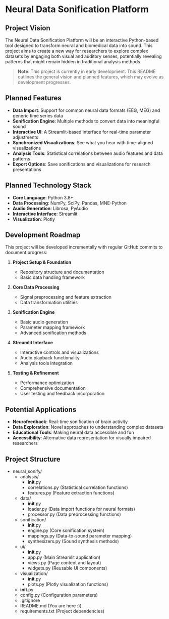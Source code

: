 # Neural Data Sonification Platform

## Project Vision

The Neural Data Sonification Platform will be an interactive Python-based tool designed to transform neural and biomedical data into sound. This project aims to create a new way for researchers to explore complex datasets by engaging both visual and auditory senses, potentially revealing patterns that might remain hidden in traditional analysis methods.

> **Note**: This project is currently in early development. This README outlines the general vision and planned features, which may evolve as development progresses.

## Planned Features

- **Data Import**: Support for common neural data formats (EEG, MEG) and generic time series data
- **Sonification Engine**: Multiple methods to convert data into meaningful sound
- **Interactive UI**: A Streamlit-based interface for real-time parameter adjustments
- **Synchronized Visualizations**: See what you hear with time-aligned visualizations
- **Analysis Tools**: Statistical correlations between audio features and data patterns
- **Export Options**: Save sonifications and visualizations for research presentations

## Planned Technology Stack

- **Core Language**: Python 3.8+
- **Data Processing**: NumPy, SciPy, Pandas, MNE-Python
- **Audio Generation**: Librosa, PyAudio
- **Interactive Interface**: Streamlit
- **Visualization**: Plotly

## Development Roadmap

This project will be developed incrementally with regular GitHub commits to document progress:

1. **Project Setup & Foundation**
   - Repository structure and documentation
   - Basic data handling framework

2. **Core Data Processing**
   - Signal preprocessing and feature extraction
   - Data transformation utilities

3. **Sonification Engine**
   - Basic audio generation
   - Parameter mapping framework
   - Advanced sonification methods

4. **Streamlit Interface**
   - Interactive controls and visualizations
   - Audio playback functionality
   - Analysis tools integration

5. **Testing & Refinement**
   - Performance optimization
   - Comprehensive documentation
   - User testing and feedback incorporation

## Potential Applications

- **Neurofeedback**: Real-time sonification of brain activity
- **Data Exploration**: Novel approaches to understanding complex datasets
- **Educational Tools**: Making neural data accessible and fun
- **Accessibility**: Alternative data representation for visually impaired researchers

## Project Structure

* neural_sonify/
  * analysis/
    * __init__.py
    * correlations.py (Statistical correlation functions)
    * features.py (Feature extraction functions)
  * data/
    * __init__.py
    * loader.py (Data import functions for neural formats)
    * processor.py (Data preprocessing functions)
  * sonification/
    * __init__.py
    * engine.py (Core sonification system)
    * mappings.py (Data-to-sound parameter mapping)
    * synthesizers.py (Sound synthesis methods)
  * ui/
    * __init__.py
    * app.py (Main Streamlit application)
    * views.py (Page content and layout)
    * widgets.py (Reusable UI components)
  * visualization/
    * __init__.py
    * plots.py (Plotly visualization functions)
  * __init__.py 
  * config.py (Configuration parameters)
  * .gitignore 
  * README.md (You are here :))
  * requirements.txt (Project dependencies)
